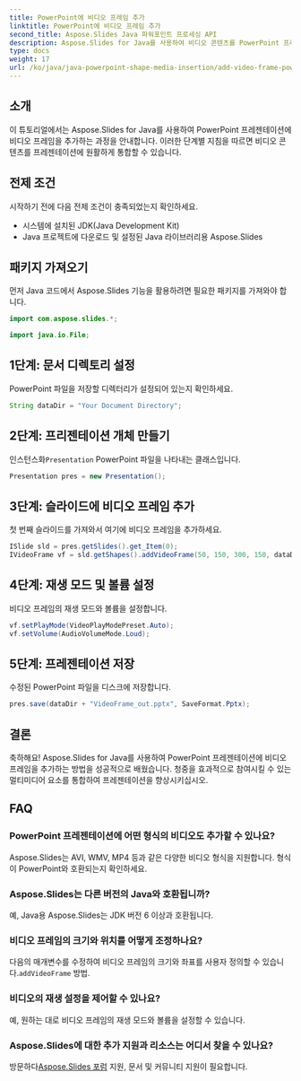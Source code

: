 ```yaml
---
title: PowerPoint에 비디오 프레임 추가
linktitle: PowerPoint에 비디오 프레임 추가
second_title: Aspose.Slides Java 파워포인트 프로세싱 API
description: Aspose.Slides for Java를 사용하여 비디오 콘텐츠를 PowerPoint 프레젠테이션에 원활하게 통합하는 방법을 알아보세요. 청중의 관심을 끌 수 있는 멀티미디어 요소가 포함된 슬라이드.
type: docs
weight: 17
url: /ko/java/java-powerpoint-shape-media-insertion/add-video-frame-powerpoint/
---
```

## 소개
이 튜토리얼에서는 Aspose.Slides for Java를 사용하여 PowerPoint 프레젠테이션에 비디오 프레임을 추가하는 과정을 안내합니다. 이러한 단계별 지침을 따르면 비디오 콘텐츠를 프레젠테이션에 원활하게 통합할 수 있습니다.
## 전제 조건
시작하기 전에 다음 전제 조건이 충족되었는지 확인하세요.
- 시스템에 설치된 JDK(Java Development Kit)
- Java 프로젝트에 다운로드 및 설정된 Java 라이브러리용 Aspose.Slides
## 패키지 가져오기
먼저 Java 코드에서 Aspose.Slides 기능을 활용하려면 필요한 패키지를 가져와야 합니다. 
```java
import com.aspose.slides.*;

import java.io.File;
```
## 1단계: 문서 디렉토리 설정
PowerPoint 파일을 저장할 디렉터리가 설정되어 있는지 확인하세요.
```java
String dataDir = "Your Document Directory";
```
## 2단계: 프리젠테이션 개체 만들기
 인스턴스화`Presentation` PowerPoint 파일을 나타내는 클래스입니다.
```java
Presentation pres = new Presentation();
```
## 3단계: 슬라이드에 비디오 프레임 추가
첫 번째 슬라이드를 가져와서 여기에 비디오 프레임을 추가하세요.
```java
ISlide sld = pres.getSlides().get_Item(0);
IVideoFrame vf = sld.getShapes().addVideoFrame(50, 150, 300, 150, dataDir + "video1.avi");
```
## 4단계: 재생 모드 및 볼륨 설정
비디오 프레임의 재생 모드와 볼륨을 설정합니다.
```java
vf.setPlayMode(VideoPlayModePreset.Auto);
vf.setVolume(AudioVolumeMode.Loud);
```
## 5단계: 프레젠테이션 저장
수정된 PowerPoint 파일을 디스크에 저장합니다.
```java
pres.save(dataDir + "VideoFrame_out.pptx", SaveFormat.Pptx);
```
## 결론
축하해요! Aspose.Slides for Java를 사용하여 PowerPoint 프레젠테이션에 비디오 프레임을 추가하는 방법을 성공적으로 배웠습니다. 청중을 효과적으로 참여시킬 수 있는 멀티미디어 요소를 통합하여 프레젠테이션을 향상시키십시오.
## FAQ
### PowerPoint 프레젠테이션에 어떤 형식의 비디오도 추가할 수 있나요?
Aspose.Slides는 AVI, WMV, MP4 등과 같은 다양한 비디오 형식을 지원합니다. 형식이 PowerPoint와 호환되는지 확인하세요.
### Aspose.Slides는 다른 버전의 Java와 호환됩니까?
예, Java용 Aspose.Slides는 JDK 버전 6 이상과 호환됩니다.
### 비디오 프레임의 크기와 위치를 어떻게 조정하나요?
 다음의 매개변수를 수정하여 비디오 프레임의 크기와 좌표를 사용자 정의할 수 있습니다.`addVideoFrame` 방법.
### 비디오의 재생 설정을 제어할 수 있나요?
예, 원하는 대로 비디오 프레임의 재생 모드와 볼륨을 설정할 수 있습니다.
### Aspose.Slides에 대한 추가 지원과 리소스는 어디서 찾을 수 있나요?
 방문하다[Aspose.Slides 포럼](https://forum.aspose.com/c/slides/11) 지원, 문서 및 커뮤니티 지원이 필요합니다.